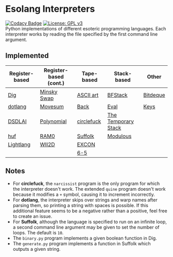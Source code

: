 # Esolang Interpreters
[![Codacy Badge](https://app.codacy.com/project/badge/Grade/7b8ca283cc2e4a8a9e88f0c9eb29f2a3)](https://www.codacy.com/manual/bangyen99/esolangs?utm_source=github.com&amp;utm_medium=referral&amp;utm_content=bangyen/esolangs&amp;utm_campaign=Badge_Grade)
[![License: GPL v3](https://img.shields.io/badge/License-GPLv3-blue.svg)](https://www.gnu.org/licenses/gpl-3.0) \
Python implementations of different esoteric programming languages. Each interpreter works by reading the file specified by the first command line argument.

## Implemented
| Register-based                                     | Register-based (cont.)                               | Tape-based                                         | Stack-based                                                          | Other                                          |
|----------------------------------------------------|------------------------------------------------------|----------------------------------------------------|----------------------------------------------------------------------|------------------------------------------------|
| [Dig](https://esolangs.org/wiki/Dig)               | [Minsky Swap](https://esolangs.org/wiki/Minsky_Swap) | [ASCII art](https://esolangs.org/wiki/ASCII_art)   | [BFStack](https://esolangs.org/wiki/BFStack)                         | [Bitdeque](https://esolangs.org/wiki/Bitdeque) |
| [dotlang](https://esolangs.org/wiki/Dotlang)       | [Movesum](https://esolangs.org/wiki/Movesum)         | [Back](https://esolangs.org/wiki/Back)             | [Eval](https://esolangs.org/wiki/Eval)                               | [Keys](https://esolangs.org/wiki/Keys)         |
| [DSDLAI](https://esolangs.org/wiki/DSDLAI)         | [Polynomial](https://esolangs.org/wiki/Polynomial)   | [circlefuck](https://esolangs.org/wiki/Circlefuck) | [The Temporary Stack](https://esolangs.org/wiki/The_Temporary_Stack) |                                                |
| [huf](https://esolangs.org/wiki/Huf)               | [RAM0](https://esolangs.org/wiki/RAM0)               | [Suffolk](https://esolangs.org/wiki/Suffolk)       | [Modulous](https://esolangs.org/wiki/Modulous)                       |                                                |
| [Lightlang](https://esolangs.org/wiki/Lightlang)   | [WII2D](https://esolangs.org/wiki/WII2D)             | [EXCON](https://esolangs.org/wiki/EXCON)           |                                                                      |                                                |
|                                                    |                                                      | [6-5](https://esolangs.org/wiki/6-5)               |                                                                      |                                                |

## Notes
-   For **circlefuck**, the `narcissist` program is the only program for which the interpreter doesn't work. The extended `quine` program doesn't work because it modifies a `+` symbol, causing it to increment incorrectly.
-   For **dotlang**, the interpreter skips over strings and warp names after parsing them, so printing a string with spaces is possible. If this additional feature seems to be a negative rather than a positive, feel free to create an issue.
-   For **Suffolk**, although the language is specified to run on an infinite loop, a second command line argument may be given to set the number of loops. The default is `10`.
-   The `binary.py` program implements a given boolean function in Dig.
-   The `generate.py` program implements a function in Suffolk which outputs a given string.
